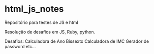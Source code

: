 # html_js_notes

Repositório para testes de JS e html

Resolução de desafios em JS, Ruby, python.

Desafios:
Calculadora de Ano Bissexto
Calculadora de IMC
Gerador de password
etc...


